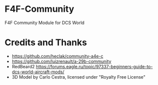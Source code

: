 # F4F-Community
F4F Community Module for DCS World

# Credits and Thanks
- https://github.com/heclak/community-a4e-c
- https://github.com/luizrenault/a-29b-community
- RedBeard2 https://forums.eagle.ru/topic/97337-beginners-guide-to-dcs-world-aircraft-mods/
- 3D Model by Carlo Cestra, licensed under "Royalty Free License"
